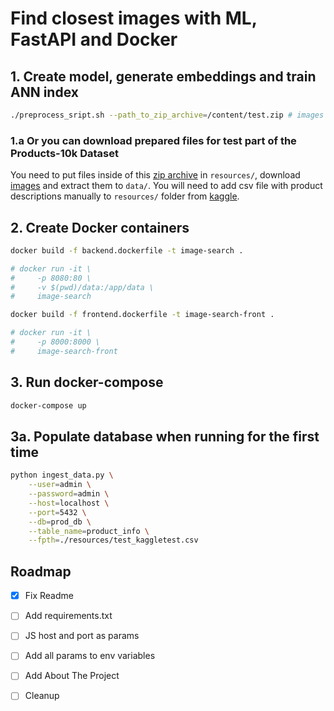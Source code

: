 # Find closest images with ML, FastAPI and Docker

## 1. Create model, generate embeddings and train ANN index

```bash
./preprocess_sript.sh --path_to_zip_archive=/content/test.zip # images archive location
```

### 1.a Or you can download prepared files for test part of the Products-10k Dataset

You need to put files inside of this [zip archive](https://drive.google.com/file/d/15Y9IkanJFk3hombQu3HgPmrKKxDfAt4l/view?usp=sharing) in `resources/`, download [images](https://products-10k.github.io) and extract them to `data/`.
You will need to add csv file with product descriptions manually to `resources/` folder from [kaggle](https://www.kaggle.com/competitions/products-10k/data?select=test.csv).

## 2. Create Docker containers

```bash
docker build -f backend.dockerfile -t image-search .

# docker run -it \
#     -p 8080:80 \
#     -v $(pwd)/data:/app/data \
#     image-search
```

```bash
docker build -f frontend.dockerfile -t image-search-front . 

# docker run -it \
#     -p 8000:8000 \
#     image-search-front
```

## 3. Run docker-compose

```bash
docker-compose up
```

## 3a. Populate database when running for the first time

```bash
python ingest_data.py \
    --user=admin \
    --password=admin \
    --host=localhost \
    --port=5432 \
    --db=prod_db \
    --table_name=product_info \
    --fpth=./resources/test_kaggletest.csv
```

<!-- ROADMAP -->
## Roadmap

* [x] Fix Readme

* [ ] Add requirements.txt

* [ ] JS host and port as params

* [ ] Add all params to env variables

* [ ] Add About The Project

* [ ] Cleanup
